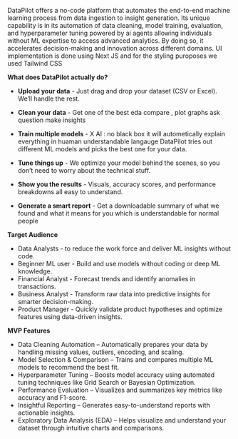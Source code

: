   DataPilot offers a no-code platform that automates the end-to-end machine learning process from data ingestion to insight generation. Its unique capability is in its automation of data cleaning, model training, evaluation, and hyperparameter tuning powered by ai agents  allowing individuals without ML expertise to access advanced analytics. By doing so, it accelerates decision-making and innovation across different domains. 
  UI implementation is done using Next JS and for the styling puroposes we used Tailwind CSS
  
  **What does DataPilot actually do?**
- **Upload your data** - Just drag and drop your dataset (CSV or Excel). We’ll handle the rest.
    
- **Clean your data** -  Get one of the best eda compare , plot graphs ask question make insights 
    
- **Train multiple models** - X AI : no black box it will autometically explain everything in huaman understandable langauge
    DataPilot tries out different ML models and picks the best one for your data.
    
- **Tune things up** - We optimize your model behind the scenes, so you don’t need to worry about the technical stuff.
    
- **Show you the results** - Visuals, accuracy scores, and performance breakdowns all easy to understand.
    
- **Generate a smart report** - Get a downloadable summary of what we found and what it means for you which is understandable for normal people

**Target Audience**
- Data Analysts - to reduce the work force and deliver ML insights without code.
- Beginner ML user - Build and use models without coding or deep ML knowledge.
- Financial Analyst - Forecast trends and identify anomalies in transactions.
- Business Analyst - Transform raw data into predictive insights for smarter decision-making.
- Product Manager - Quickly validate product hypotheses and optimize features using data-driven insights.

**MVP Features**
- Data Cleaning Automation – Automatically prepares your data by handling missing values, outliers, encoding, and scaling.
- Model Selection & Comparison – Trains and compares multiple ML models to recommend the best fit.
- Hyperparameter Tuning – Boosts model accuracy using automated tuning techniques like Grid Search or Bayesian Optimization.
- Performance Evaluation – Visualizes and summarizes key metrics like accuracy and F1-score.
- Insightful Reporting – Generates easy-to-understand reports with actionable insights.
- Exploratory Data Analysis (EDA) – Helps visualize and understand your dataset through intuitive charts and comparisons.